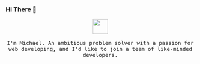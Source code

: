 ### Hi There 👋

<p align="center">
<img src="https://user-images.githubusercontent.com/5679180/79618120-0daffb80-80be-11ea-819e-d2b0fa904d07.gif" width="40px">
  <br><br>
  <samp>
I'm Michael. An ambitious problem solver with a passion for web developing, and I'd like to join a team of like-minded developers.
</p>
